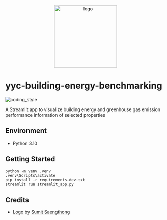 <div align="center">
    <img src="https://cdn1.iconfinder.com/data/icons/provincial-electricity-authority-2/64/building_construction_urban_power_energy-512.png" alt="logo" height="196">
</div>

# yyc-building-energy-benchmarking

![coding_style](https://img.shields.io/badge/code%20style-black-000000.svg)

A Streamlit app to visualize building energy and greenhouse gas emission performance information of selected properties

## Environment

- Python 3.10

## Getting Started

    python -m venv .venv
    .venv\Scripts\activate
    pip install -r requirements-dev.txt
    streamlit run streamlit_app.py

## Credits

- [Logo][1] by [Sumit Saengthong][2]

[1]: https://www.iconfinder.com/icons/8156555/building_construction_urban_power_energy_icon
[2]: https://www.iconfinder.com/sumitsaengthong
